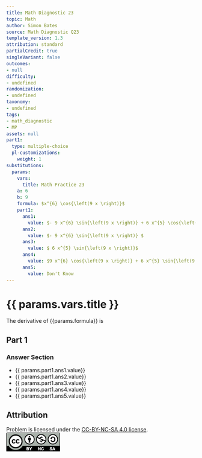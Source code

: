 ```yaml
---
title: Math Diagnostic 23
topic: Math
author: Simon Bates
source: Math Diagnostic Q23
template_version: 1.3
attribution: standard
partialCredit: true
singleVariant: false
outcomes:
- null
difficulty:
- undefined
randomization:
- undefined
taxonomy:
- undefined
tags:
- math_diagnostic
- MP
assets: null
part1:
  type: multiple-choice
  pl-customizations:
    weight: 1
substitutions:
  params:
    vars:
      title: Math Practice 23
    a: 6
    b: 9
    formula: $x^{6} \cos{\left(9 x \right)}$
    part1:
      ans1:
        value: $- 9 x^{6} \sin{\left(9 x \right)} + 6 x^{5} \cos{\left(9 x \right)}$
      ans2:
        value: $- 9 x^{6} \sin{\left(9 x \right)} $
      ans3:
        value: $ 6 x^{5} \sin{\left(9 x \right)}$
      ans4:
        value: $9 x^{6} \cos{\left(9 x \right)} + 6 x^{5} \sin{\left(9 x \right)}$
      ans5:
        value: Don't Know
---
```

# {{ params.vars.title }}
The derivative of {{params.formula}} is

## Part 1

### Answer Section

- {{ params.part1.ans1.value}}
- {{ params.part1.ans2.value}}
- {{ params.part1.ans3.value}}
- {{ params.part1.ans4.value}}
- {{ params.part1.ans5.value}}

## Attribution

Problem is licensed under the [CC-BY-NC-SA 4.0 license](https://creativecommons.org/licenses/by-nc-sa/4.0/).<br> ![The Creative Commons 4.0 license requiring attribution-BY, non-commercial-NC, and share-alike-SA license.](https://raw.githubusercontent.com/firasm/bits/master/by-nc-sa.png)